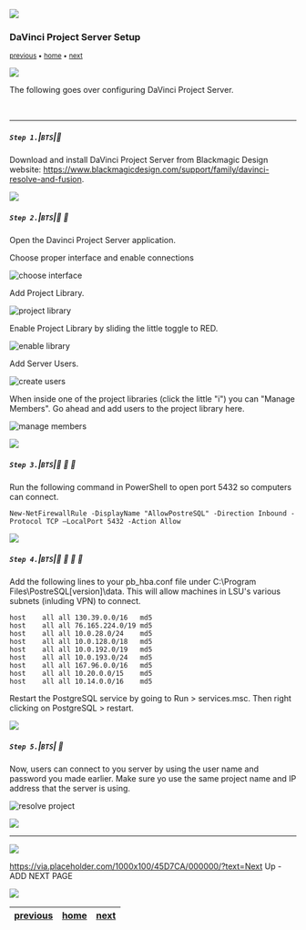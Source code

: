 ![](../images/line3.png)

### DaVinci Project Server Setup

<sub>[previous](../) • [home](../README.md) • [next](../)</sub>

![](../images/line3.png)

The following goes over configuring DaVinci Project Server.

<br>

---


##### `Step 1.`\|`BTS`|:small_blue_diamond:

Download and install DaVinci Project Server from Blackmagic Design website: https://www.blackmagicdesign.com/support/family/davinci-resolve-and-fusion. 

![](../images/line2.png)

##### `Step 2.`\|`BTS`|:small_blue_diamond: :small_blue_diamond: 

Open the Davinci Project Server application.

Choose proper interface and enable connections

![choose interface](images/choose-interface.png)

Add Project Library.

![project library](images/add-project.png)

Enable Project Library by sliding the little toggle to RED.

![enable library](images/enable%20library.png)

Add Server Users.

![create users](images/create-users.png)

When inside one of the project libraries (click the little "i") you can "Manage Members". Go ahead and add users to the project library here.

![manage members](images/manage-members.png)

![](../images/line2.png)

##### `Step 3.`\|`BTS`|:small_blue_diamond: :small_blue_diamond: :small_blue_diamond:

Run the following command in PowerShell to open port 5432 so computers can connect.

`New-NetFirewallRule -DisplayName "AllowPostreSQL" -Direction Inbound -Protocol TCP –LocalPort 5432 -Action Allow`

![](../images/line2.png)

##### `Step 4.`\|`BTS`|:small_blue_diamond: :small_blue_diamond: :small_blue_diamond: :small_blue_diamond:

Add the following lines to your pb_hba.conf file under C:\Program Files\PostreSQL\[version]\data. This will allow machines in LSU's various subnets (inluding VPN) to connect.

```
host	all	all	130.39.0.0/16	md5
host	all	all	76.165.224.0/19	md5
host	all	all	10.0.28.0/24	md5
host	all	all	10.0.128.0/18	md5
host	all	all	10.0.192.0/19	md5
host	all	all	10.0.193.0/24	md5
host	all	all	167.96.0.0/16	md5
host	all	all	10.20.0.0/15	md5
host	all	all	10.14.0.0/16	md5
```

Restart the PostgreSQL service by going to Run > services.msc. Then right clicking on PostgreSQL > restart.

![](../images/line2.png)

##### `Step 5.`\|`BTS`| :small_orange_diamond:

Now, users can connect to you server by using the user name and password you made earlier. Make sure yo use the same project name and IP address that the server is using.

![resolve project](images/resolve-project.png)

![](../images/line2.png)

___


![](../images/line.png)

https://via.placeholder.com/1000x100/45D7CA/000000/?text=Next Up - ADD NEXT PAGE

![](../images/line.png)

| [previous](../)| [home](../README.md) | [next](../)|
|---|---|---|

